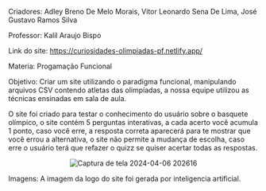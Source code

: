 Criadores: Adley Breno De Melo Morais, Vitor Leonardo Sena De Lima, José Gustavo Ramos Silva

Professor: Kalil Araujo Bispo 

Link do site: https://curiosidades-olimpiadas-pf.netlify.app/

Materia: Progamação Funcional

Objetivo: Criar um site utilizando o paradigma funcional, manipulando arquivos CSV contendo atletas das olimpíadas, a nossa equipe utilizou as técnicas ensinadas em sala de aula.

O site foi criado para testar o conhecimento do usuário sobre o basquete olímpico, o site contém 5 perguntas interativas, a cada acerto você acumula 1 ponto, caso você erre, a resposta correta aparecerá para te mostrar que você errou a alternativa, o site não permite a mudança de escolha, caso erre o usuário terá que refazer o quizz se quiser acertar todas as respostas.


<div align="center">

  ![Captura de tela 2024-04-06 202616](https://github.com/SystemShaker/ProjectFunctional.js/assets/97699477/663f36ee-3dd8-4071-96ed-f1e5184db604)

  
</div>

Imagens: A imagem da logo do site foi gerada por inteligencia artificial.
